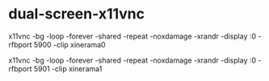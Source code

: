 # dual-screen-x11vnc

x11vnc -bg -loop -forever -shared -repeat -noxdamage -xrandr -display :0 -rfbport 5900 -clip xinerama0

x11vnc -bg -loop -forever -shared -repeat -noxdamage -xrandr -display :0 -rfbport 5901 -clip xinerama1
